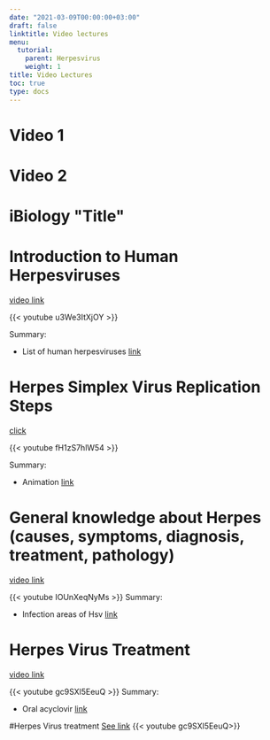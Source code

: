 ```yaml
---
date: "2021-03-09T00:00:00+03:00"
draft: false
linktitle: Video lectures
menu:
  tutorial:
    parent: Herpesvirus
    weight: 1
title: Video Lectures
toc: true
type: docs
---
```


# Video 1

# Video 2

# iBiology "Title"

# Introduction to Human Herpesviruses

[video link](https://www.youtube.com/watch?v=u3We3ItXjOY)

{{< youtube u3We3ItXjOY >}}

Summary: 
* List of human herpesviruses [link](https://youtu.be/u3We3ItXjOY?t=46)

# Herpes Simplex Virus Replication Steps

[click](https://www.youtube.com/watch?v=fH1zS7hlW54)

{{< youtube fH1zS7hlW54 >}}

Summary:
* Animation [link](https://youtu.be/fH1zS7hlW54?t=52)

# General knowledge about Herpes (causes, symptoms, diagnosis, treatment, pathology)

[video link](https://www.youtube.com/watch?v=IOUnXeqNyMs)

{{< youtube IOUnXeqNyMs >}}
Summary:
* Infection areas of Hsv [link](https://youtu.be/IOUnXeqNyMs?t=338)

# Herpes Virus Treatment
[video link](https://www.youtube.com/watch?v=gc9SXl5EeuQ)

{{< youtube gc9SXl5EeuQ >}}
Summary:
* Oral acyclovir [link](https://www.youtube.com/watch?v=gc9SXl5EeuQ=52)


#Herpes Virus treatment
[See link](https://www.youtube.com/watch?v=gc9SXl5EeuQ)
{{< youtube gc9SXl5EeuQ>}}
